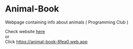 # Animal-Book
Webpage containing info about animals ( Programming Club )

Check website [here](https://animal-book-8fea0.web.app)  
or  
Click https://animal-book-8fea0.web.app
